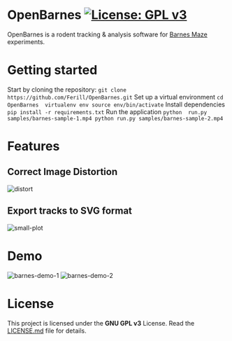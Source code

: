 # OpenBarnes [![License: GPL v3](https://img.shields.io/badge/License-GPLv3-blue.svg)](https://www.gnu.org/licenses/gpl-3.0)
OpenBarnes is a rodent tracking & analysis software for [Barnes Maze](https://en.wikipedia.org/wiki/Barnes_maze) experiments.
# Getting started
Start by cloning the repository: ``` git clone https://github.com/Ferill/OpenBarnes.git ``` Set up a virtual environment ``` cd OpenBarnes 
virtualenv env source env/bin/activate ``` Install dependencies ``` pip install -r requirements.txt ``` Run the application ``` python 
run.py samples/barnes-sample-1.mp4 python run.py samples/barnes-sample-2.mp4 ```
# Features
## Correct Image Distortion
![distort](https://user-images.githubusercontent.com/65185610/81633195-d1a45800-9429-11ea-9137-98acfcaa7aa3.jpg)
## Export tracks to SVG format
![small-plot](https://user-images.githubusercontent.com/65185610/81640309-d1ad5380-943b-11ea-86f7-cb9277f2cf95.png)
# Demo
![barnes-demo-1](https://user-images.githubusercontent.com/65185610/81633131-a4f04080-9429-11ea-9564-0b47cad60ec2.gif) 
![barnes-demo-2](https://user-images.githubusercontent.com/65185610/81638474-f7842980-9436-11ea-867b-7a138b0b51f5.gif)
# License
This project is licensed under the **GNU GPL v3** License. Read the [LICENSE.md](LICENSE.md) file for details.
